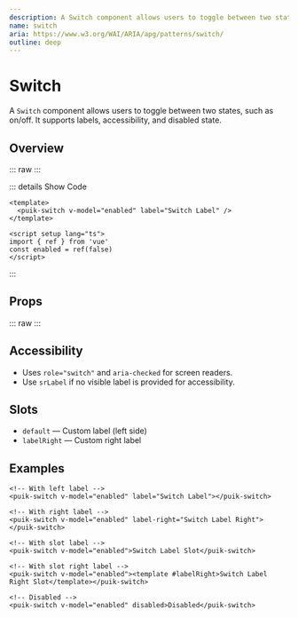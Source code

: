 ```yaml
---
description: A Switch component allows users to toggle between two states, such as on/off. It supports labels, accessibility, and disabled state.
name: switch
aria: https://www.w3.org/WAI/ARIA/apg/patterns/switch/
outline: deep
---
```


<script setup>
import Switch from '@vitepress/components/Switch.vue';
import DataAttributes from '@vitepress/utilities/DataAttributes.vue';
import ComponentOverview from '@vitepress/utilities/ComponentOverview.vue';

const switch_attributes = [
  {
    prop: 'modelValue',
    type: 'boolean',
    default: false,
    description: 'v-model of the switch'
  },
  {
    prop: 'label',
    type: 'string',
    default: '',
    description: 'Label of the switch toggle (left side, prop or slot)'
  },
  {
    prop: 'labelRight',
    type: 'string',
    default: '',
    description: 'Right label of the switch toggle (prop or slot)'
  },
  {
    prop: 'disabled',
    type: 'boolean',
    default: false,
    description: 'Set if the switch toggle is disabled'
  },
  {
    prop: 'srLabel',
    type: 'string',
    default: '',
    description: 'Screen reader label (if no visible label is set)'
  },
  {
    prop: 'dataTest',
    type: 'string',
    default: '',
    description: 'Sets the data-test attribute'
  },
  {
    prop: 'default',
    type: 'string',
    default: '',
    description: 'Label of the switch toggle using the default slot'
  }
];
</script>

# Switch

A `Switch` component allows users to toggle between two states, such as on/off. It supports labels, accessibility, and disabled state.

## Overview

::: raw
<ComponentOverview>
  <Switch />
</ComponentOverview>
:::

::: details Show Code

```vue
<template>
  <puik-switch v-model="enabled" label="Switch Label" />
</template>

<script setup lang="ts">
import { ref } from 'vue'
const enabled = ref(false)
</script>

```

:::

## Props

::: raw
<DataAttributes :attributes="switch_attributes" />
:::

## Accessibility

- Uses `role="switch"` and `aria-checked` for screen readers.
- Use `srLabel` if no visible label is provided for accessibility.

## Slots

- `default` — Custom label (left side)
- `labelRight` — Custom right label

## Examples

```vue
<!-- With left label -->
<puik-switch v-model="enabled" label="Switch Label"></puik-switch>

<!-- With right label -->
<puik-switch v-model="enabled" label-right="Switch Label Right"></puik-switch>

<!-- With slot label -->
<puik-switch v-model="enabled">Switch Label Slot</puik-switch>

<!-- With slot right label -->
<puik-switch v-model="enabled"><template #labelRight>Switch Label Right Slot</template></puik-switch>

<!-- Disabled -->
<puik-switch v-model="enabled" disabled>Disabled</puik-switch>
```
